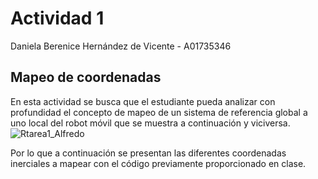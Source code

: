 # Actividad 1

Daniela Berenice Hernández de Vicente - A01735346 

## Mapeo de coordenadas

En esta actividad se busca que el estudiante pueda analizar con profundidad el concepto de mapeo de un sistema de referencia global a uno local del robot móvil que se muestra a continuación y viciversa.
![Rtarea1_Alfredo](https://user-images.githubusercontent.com/99983026/228391943-64dda7d8-6504-4a5a-acc9-9a5a33d68014.png)

Por lo que a continuación se presentan las diferentes coordenadas inerciales a mapear con el código previamente proporcionado en clase.
